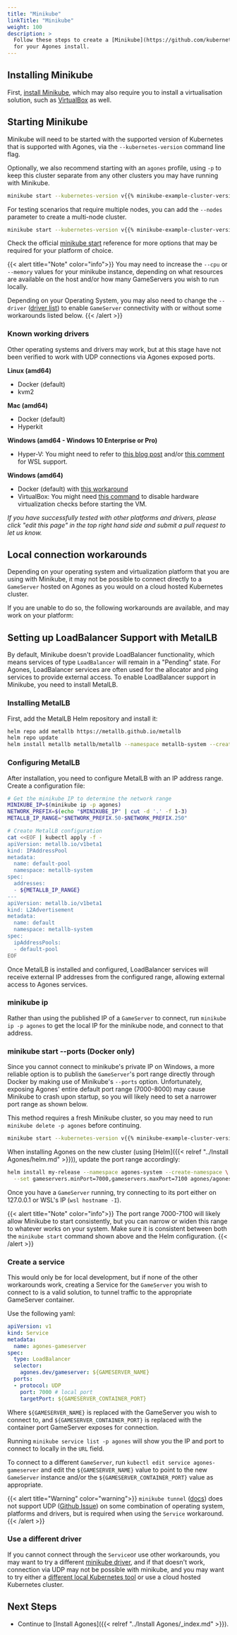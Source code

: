 ```yaml
---
title: "Minikube"
linkTitle: "Minikube"
weight: 100
description: >
  Follow these steps to create a [Minikube](https://github.com/kubernetes/minikube) cluster
  for your Agones install.
---
```


## Installing Minikube

First, [install Minikube][minikube], which may also require you to install
a virtualisation solution, such as [VirtualBox][vb] as well.

[minikube]: https://minikube.sigs.k8s.io/docs/start/
[vb]: https://www.virtualbox.org

## Starting Minikube

Minikube will need to be started with the supported version of Kubernetes that is supported with Agones, via the
`--kubernetes-version` command line flag.

Optionally, we also recommend starting with an `agones` profile, using `-p` to keep this cluster separate from any other
clusters you may have running with Minikube.

```bash
minikube start --kubernetes-version v{{% minikube-example-cluster-version %}} -p agones
```

For testing scenarios that require multiple nodes, you can add the `--nodes` parameter to create a multi-node cluster.
```bash
minikube start --kubernetes-version v{{% minikube-example-cluster-version %}} -p agones --nodes 3
```

Check the official [minikube start](https://minikube.sigs.k8s.io/docs/commands/start/) reference for more options that
may be required for your platform of choice.

{{< alert title="Note" color="info">}}
You may need to increase the `--cpu` or `--memory` values for your minikube instance, depending on what resources are
available on the host and/or how many GameServers you wish to run locally.

Depending on your Operating System, you may also need to change the `--driver`
([driver list](https://minikube.sigs.k8s.io/docs/drivers/)) to enable `GameServer` connectivity with or without
some workarounds listed below. 
{{< /alert >}}

### Known working drivers

Other operating systems and drivers may work, but at this stage have not been verified to work with UDP connections
via Agones exposed ports.

**Linux (amd64)**
* Docker (default)
* kvm2

**Mac (amd64)**
* Docker (default)
* Hyperkit

**Windows (amd64 - Windows 10 Enterprise or Pro)**
* Hyper-V: You might need to refer to [this blog post](https://blog.thepolyglotprogrammer.com/setting-up-kubernetes-on-wsl-to-work-with-minikube-on-windows-10-90dac3c72fa1) and/or [this comment](https://github.com/microsoft/WSL/issues/4288#issuecomment-652259640) for WSL support.

**Windows (amd64)**
* Docker (default) with [this workaround](#minikube-start---ports-docker-only)
* VirtualBox: You might need [this command](https://github.com/kubernetes/minikube/issues/3900) to disable hardware virtualization checks before starting the VM.

_If you have successfully tested with other platforms and drivers, please click "edit this page" in the top right hand
side and submit a pull request to let us know._

## Local connection workarounds

Depending on your operating system and virtualization platform that you are using with Minikube, it may not be
possible to connect directly to a `GameServer` hosted on Agones as you would on a cloud hosted Kubernetes cluster.

If you are unable to do so, the following workarounds are available, and may work on your platform:

## Setting up LoadBalancer Support with MetalLB

By default, Minikube doesn't provide LoadBalancer functionality, which means services of type `LoadBalancer` will remain in a "Pending" state. For Agones, LoadBalancer services are often used for the allocator and ping services to provide external access. To enable LoadBalancer support in Minikube, you need to install MetalLB.

### Installing MetalLB

First, add the MetalLB Helm repository and install it:

```bash
helm repo add metallb https://metallb.github.io/metallb
helm repo update
helm install metallb metallb/metallb --namespace metallb-system --create-namespace
```

### Configuring MetalLB

After installation, you need to configure MetalLB with an IP address range. Create a configuration file:

```bash
# Get the minikube IP to determine the network range
MINIKUBE_IP=$(minikube ip -p agones)
NETWORK_PREFIX=$(echo "$MINIKUBE_IP" | cut -d '.' -f 1-3)
METALLB_IP_RANGE="$NETWORK_PREFIX.50-$NETWORK_PREFIX.250"

# Create MetalLB configuration
cat <<EOF | kubectl apply -f -
apiVersion: metallb.io/v1beta1
kind: IPAddressPool
metadata:
  name: default-pool
  namespace: metallb-system
spec:
  addresses:
  - ${METALLB_IP_RANGE}
---
apiVersion: metallb.io/v1beta1
kind: L2Advertisement
metadata:
  name: default
  namespace: metallb-system
spec:
  ipAddressPools:
  - default-pool
EOF
```

Once MetalLB is installed and configured, LoadBalancer services will receive external IP addresses from the configured range, allowing external access to Agones services.

### minikube ip

Rather than using the published IP of a `GameServer` to connect, run `minikube ip -p agones` to get the local IP for
the minikube node, and connect to that address.

### minikube start \-\-ports (Docker only)

Since you cannot connect to minikube's private IP on Windows, a more reliable option is to publish the `GameServer`'s port range
directly through Docker by making use of Minikube's `--ports` option. Unfortunately, exposing Agones' entire default port range
(7000-8000) may cause Minikube to crash upon startup, so you will likely need to set a narrower port range as shown below.

This method requires a fresh Minikube cluster, so you may need to run `minikube delete -p agones` before continuing.

```bash
minikube start --kubernetes-version v{{% minikube-example-cluster-version %}} -p agones --ports 7000-7100:7000-7100/udp
```

When installing Agones on the new cluster (using [Helm]({{< relref "../Install Agones/helm.md" >}})), update the port range accordingly:

```bash
helm install my-release --namespace agones-system --create-namespace \
  --set gameservers.minPort=7000,gameservers.maxPort=7100 agones/agones
```

Once you have a `GameServer` running, try connecting to its port either on 127.0.0.1 or WSL's IP (`wsl hostname -I`).

{{< alert title="Note" color="info">}}
The port range 7000-7100 will likely allow Minikube to start consistently, but you can narrow or widen this range
to whatever works on your system. Make sure it is consistent between both the `minikube start` command shown above and
the Helm configuration.
{{< /alert >}}

### Create a service

This would only be for local development, but if none of the other workarounds work, creating a Service for the
`GameServer` you wish to connect to is a valid solution, to tunnel traffic to the appropriate GameServer container.

Use the following yaml:

```yaml
apiVersion: v1
kind: Service
metadata:
  name: agones-gameserver
spec:
  type: LoadBalancer
  selector:
    agones.dev/gameserver: ${GAMESERVER_NAME}
  ports:
  - protocol: UDP
    port: 7000 # local port
    targetPort: ${GAMESERVER_CONTAINER_PORT}
```

Where `${GAMESERVER_NAME}` is replaced with the GameServer you wish to connect to, and `${GAMESERVER_CONTAINER_PORT}`
is replaced with the container port GameServer exposes for connection.

Running `minikube service list -p agones` will show you the IP and port to connect to locally in the `URL` field.

To connect to a different `GameServer`, run `kubectl edit service agones-gameserver` and edit the `${GAMESERVER_NAME}`
value to point to the new `GameServer` instance and/or the `${GAMESERVER_CONTAINER_PORT}` value as appropriate.

{{< alert title="Warning" color="warning">}}
`minikube tunnel` ([docs](https://minikube.sigs.k8s.io/docs/handbook/accessing/))
does not support UDP ([Github Issue](https://github.com/kubernetes/minikube/issues/12362)) on some combination of
operating system, platforms and drivers, but is required when using the `Service` workaround.
{{< /alert >}}

### Use a different driver

If you cannot connect through the `Service`or use other workarounds, you may want to try a different
[minikube driver](https://minikube.sigs.k8s.io/docs/drivers/), and if that doesn't work, connection via UDP may not
be possible with minikube, and you may want to try either a
[different local Kubernetes tool](https://kubernetes.io/docs/tasks/tools/) or use a cloud hosted Kubernetes cluster.

## Next Steps

- Continue to [Install Agones]({{< relref "../Install Agones/_index.md" >}}).

